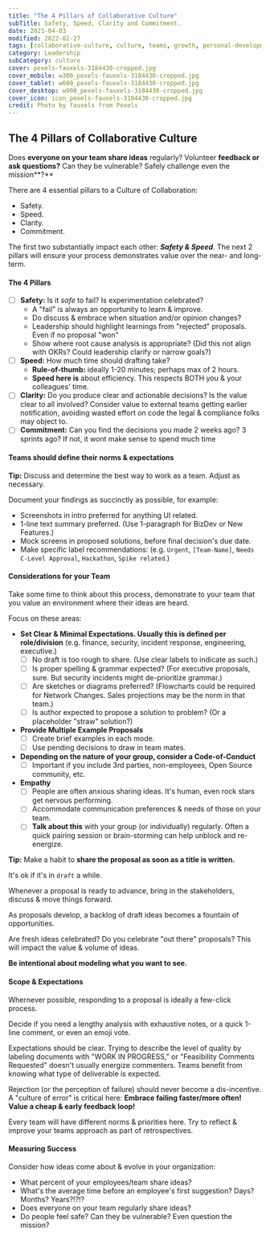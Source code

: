 ```yaml
---
title: "The 4 Pillars of Collaborative Culture"
subTitle: Safety, Speed, Clarity and Commitment.
date: 2021-04-03
modified: 2022-02-27
tags: [collaborative-culture, culture, teams, growth, personal-development]
category: Leadership
subCategory: culture
cover: pexels-fauxels-3184430-cropped.jpg
cover_mobile: w300_pexels-fauxels-3184430-cropped.jpg
cover_tablet: w600_pexels-fauxels-3184430-cropped.jpg
cover_desktop: w900_pexels-fauxels-3184430-cropped.jpg
cover_icon: icon_pexels-fauxels-3184430-cropped.jpg
credit: Photo by fauxels from Pexels
---
```


## The 4 Pillars of Collaborative Culture

Does **everyone on your team share ideas** regularly?
Volunteer **feedback or ask questions?**
Can they be vulnerable? Safely challenge even the mission**?**

There are 4 essential pillars to a Culture of Collaboration:

- Safety.
- Speed.
- Clarity.
- Commitment.

The first two substantially impact each other: ***Safety & Speed***.
The next 2 pillars will ensure your process demonstrates value over the near- and long-term.

#### The 4 Pillars

- [ ]  **Safety:** Is it *safe* to fail? Is experimentation celebrated?
    - A "fail" is always an opportunity to learn & improve.
    - Do discuss & embrace when situation and/or opinion changes?
    - Leadership should highlight learnings from "rejected" proposals. Even if no proposal "won"
    - Show where root cause analysis is appropriate? (Did this not align with OKRs? Could leadership clarify or narrow goals?)
- [ ]  **Speed:** How much time should drafting take?
    - **Rule-of-thumb:** ideally 1-20 minutes; perhaps max of 2 hours.
    - **Speed here is** about efficiency. This respects BOTH you & your colleagues' time.
- [ ]  **Clarity:** Do you produce clear and actionable decisions? Is the value clear to all involved? Consider value to external teams getting earlier notification, avoiding wasted effort on code the legal & compliance folks may object to.
- [ ]  **Commitment:** Can you find the decisions you made 2 weeks ago? 3 sprints ago? If not, it wont make sense to spend much time

#### Teams should define their norms & expectations

**Tip:** Discuss and determine the best way to work as a team. Adjust as necessary.

Document your findings as succinctly as possible, for example:

- Screenshots in intro preferred for anything UI related.
- 1-line text summary preferred. (Use 1-paragraph for BizDev or New Features.)
- Mock screens in proposed solutions, before final decision's due date.
- Make specific label recommendations: (e.g. `Urgent`, `[Team-Name]`, `Needs C-Level Approval`, `Hackathon`, `Spike related`.)

#### Considerations for your Team

Take some time to think about this process, demonstrate to your team that you value an environment where their ideas are heard.

Focus on these areas:

- **Set Clear & Minimal Expectations. Usually this is defined per role/division** (e.g. finance, security, incident response, engineering, executive.)
    - [ ]  No draft is too rough to share. (Use clear labels to indicate as such.)
    - [ ]  Is proper spelling & grammar expected? (For executive proposals, sure. But security incidents might de-prioritize grammar.)
    - [ ]  Are sketches or diagrams preferred? (Flowcharts could be required for Network Changes. Sales projections may be the norm in that team.)
    - [ ]  Is author expected to propose a solution to problem? (Or a placeholder "straw" solution?)
- **Provide Multiple Example Proposals**
    - [ ]  Create brief examples in each mode.
    - [ ]  Use pending decisions to draw in team mates.
- **Depending on the nature of your group, consider a Code-of-Conduct**
    - [ ]  Important if you include 3rd parties, non-employees, Open Source community, etc.
- **Empathy**
    - [ ]  People are often anxious sharing ideas. It's human, even rock stars get nervous performing.
    - [ ]  Accommodate communication preferences & needs of those on your team.
    - [ ]  **Talk about this** with your group (or individually) regularly. Often a quick pairing session or brain-storming can help unblock and re-energize.

**Tip:** Make a habit to **share the proposal as soon as a title is written.**

It's ok if it's in `draft` a while.

Whenever a proposal is ready to advance, bring in the stakeholders, discuss & move things forward.

As proposals develop, a backlog of draft ideas becomes a fountain of opportunities.

Are fresh ideas celebrated? Do you celebrate "out there" proposals? This will impact the value & volume of ideas.

**Be intentional about modeling what you want to see.**

#### Scope & Expectations

Whernever possible, responding to a proposal is ideally a few-click process.

Decide if you need a lengthy analysis with exhaustive notes, or a quick 1-line comment, or even an emoji vote.

Expectations should be clear. Trying to describe the level of quality by labeling documents with "WORK IN PROGRESS," or "Feasibility Comments Requested" doesn't usually energize commenters. Teams benefit from knowing what type of deliverable is expected.

Rejection (or the perception of failure) should never become a dis-incentive. A "culture of error" is critical here: **Embrace failing faster/more often! Value a cheap & early feedback loop!**

Every team will have different norms & priorities here. Try to reflect & improve your teams approach as part of retrospectives.

#### Measuring Success

Consider how ideas come about & evolve in your organization:

- What percent of your employees/team share ideas?
- What's the average time before an employee's first suggestion? Days? Months? Years?!?!?
- Does everyone on your team regularly share ideas?
- Do people feel safe? Can they be vulnerable? Even question the mission?

